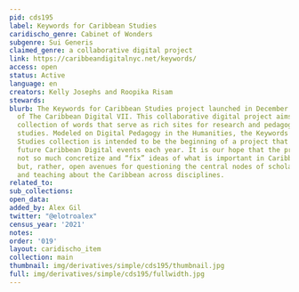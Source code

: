 ```yaml
---
pid: cds195
label: Keywords for Caribbean Studies
caridischo_genre: Cabinet of Wonders
subgenre: Sui Generis
claimed_genre: a collaborative digital project
link: https://caribbeandigitalnyc.net/keywords/
access: open
status: Active
language: en
creators: Kelly Josephs and Roopika Risam
stewards:
blurb: The Keywords for Caribbean Studies project launched in December 2020 as part
  of The Caribbean Digital VII. This collaborative digital project aims to build a
  collection of words that serve as rich sites for research and pedagogy in Caribbean
  studies. Modeled on Digital Pedagogy in the Humanities, the Keywords for Caribbean
  Studies collection is intended to be the beginning of a project that will grow with
  future Caribbean Digital events each year. It is our hope that the project will
  not so much concretize and “fix” ideas of what is important in Caribbean studies
  but, rather, open avenues for questioning the central nodes of scholarly inquiry
  and teaching about the Caribbean across disciplines.
related_to:
sub_collections:
open_data:
added_by: Alex Gil
twitter: "@elotroalex"
census_year: '2021'
notes:
order: '019'
layout: caridischo_item
collection: main
thumbnail: img/derivatives/simple/cds195/thumbnail.jpg
full: img/derivatives/simple/cds195/fullwidth.jpg
---
```

